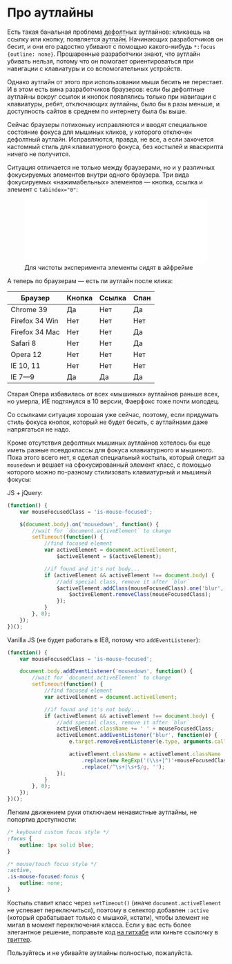 <style>
.outline-demo {
    outline: 1px dotted #666;
}
</style>

# Про аутлайны

Есть такая банальная проблема дефолтных аутлайнов: кликаешь на ссылку или кнопку, появляется <span class="outline-demo js-outline-demo">аутлайн</span>. Начинающих разработчиков он бесит, и они его радостно убивают с помощью какого-нибудь `*:focus {outline: none}`. Прошаренные разработчики знают, что аутлайн убивать нельзя, потому что он помогает ориентироваться при навигации с клавиатуры и со вспомогательных устройств.

<script>
    const focusedElement = document.querySelector(':focus');
    const testElement = document.createElement('span');
    testElement.setAttribute('tabindex', '0');
    Object.assign(testElement.style, {
        position: 'absolute',
        left: 0,
        top: document.body.scrollTop + 'px',
        opacity: 0
    });
    document.body.appendChild(testElement);
    testElement.focus();
    const computedStyle = getComputedStyle(testElement);
    const outlineStyle = computedStyle.outline;
    const demoElement = document.querySelector('.js-outline-demo');

    if (
        outlineStyle &&
        computedStyle.outlineStyle !== 'none'
    ) {
        demoElement.style.outline = outlineStyle;
    }

    testElement.blur();
    testElement.remove();
    if (focusedElement) {
        focusedElement.focus();
    }
</script>

Однако аутлайн от этого при использовании мыши бесить не перестает. И в этом есть вина разработчиков браузеров: если бы дефолтные аутлайны вокруг ссылок и кнопок появлялись только при навигации с клавиатуры, ребят, отключающих аутлайны, было бы в разы меньше, и доступность сайтов в среднем по интернету была бы выше.

Сейчас браузеры потихоньку исправляются и вводят специальное состояние фокуса для мышиных кликов, у которого отключен дефолтный аутлайн. Исправляются, правда, не все, а если захочется кастомный стиль для клавиатурного фокуса, без костылей и яваскрипта ничего не получится.

Ситуация отличается не только между браузерами, но и у различных фокусируемых элементов внутри одного браузера. Три вида фокусируемых «нажимабельных» элементов — кнопка, ссылка и элемент с `tabindex="0"`:

<figure>
    <iframe class="demo-frame js-demo-frame" width="100%" src="/demos/outline-demo/" frameborder="0"></iframe>
    <figcaption>
        Для чистоты эксперимента элементы сидят в айфрейме
    </figcaption>
</figure>

А теперь по браузерам — есть ли аутлайн после клика:

<table>
    <thead>
        <tr>
            <th>Браузер</th>
            <th>Кнопка</th>
            <th>Ссылка</th>
            <th>Спан</th>
        </tr>
    </thead>
    <tbody>
        <tr>
            <td>Chrome 39</td>
            <td class="is-false">Да</td>
            <td class="is-true">Нет</td>
            <td class="is-false">Да</td>
        </tr>
        <tr>
            <td>Firefox 34 Win </td>
            <td class="is-true">Нет</td>
            <td class="is-true">Нет</td>
            <td class="is-true">Нет</td>
        </tr>
        <tr>
            <td>Firefox 34 Mac </td>
            <td class="is-true">Нет</td>
            <td class="is-true">Нет</td>
            <td class="is-false">Да</td>
        </tr>
        <tr>
            <td>Safari 8</td>
            <td class="is-true">Нет</td>
            <td class="is-true">Нет</td>
            <td class="is-false">Да</td>
        </tr>
        <tr>
            <td>Opera 12</td>
            <td class="is-true">Нет</td>
            <td class="is-true">Нет</td>
            <td class="is-true">Нет</td>
        </tr>
        <tr>
            <td>IE 10, 11</td>
            <td class="is-true">Нет</td>
            <td class="is-true">Нет</td>
            <td class="is-true">Нет</td>
        </tr>
        <tr>
            <td>IE 7—9</td>
            <td class="is-false">Да</td>
            <td class="is-false">Да</td>
            <td class="is-false">Да</td>
        </tr>
    </tbody>
</table>

Старая Опера избавилась от всех «мышиных» аутлайнов раньше всех, но умерла, ИЕ подтянулся в 10 версии, Фаерфокс тоже почти молодец.

Со ссылками ситуация хорошая уже сейчас, поэтому, если придумать стиль фокуса кнопок, который не будет бесить, с аутлайнами даже напрягаться не надо.

Кроме отсутствия дефолтных мышиных аутлайнов хотелось бы еще иметь разные псевдоклассы для фокуса клавиатурного и мышиного. Пока этого всего нет, я сделал специальный костыль, который следит за `mousedown` и вешает на сфокусированный элемент класс, с помощью которого можно по-разному стилизовать клавиатурный и мышиный фокусы:

JS + jQuery:

```js
(function() {
    var mouseFocusedClass = 'is-mouse-focused';

    $(document.body).on('mousedown', function() {
        //wait for `document.activeElement` to change
        setTimeout(function() {
            //find focused element
            var activeElement = document.activeElement,
                $activeElement = $(activeElement);

            //if found and it's not body...
            if (activeElement && activeElement !== document.body) {
                //add special class, remove it after `blur`
                $activeElement.addClass(mouseFocusedClass).one('blur', function() {
                    $activeElement.removeClass(mouseFocusedClass);
                });
            }
        }, 0);
    });
})();
```

Vanilla JS (не будет работать в IE8, потому что `addEventListener`):

```js
(function() {
    var mouseFocusedClass = 'is-mouse-focused';

    document.body.addEventListener('mousedown', function() {
        //wait for `document.activeElement` to change
        setTimeout(function() {
            //find focused element
            var activeElement = document.activeElement;

            //if found and it's not body...
            if (activeElement && activeElement !== document.body) {
                //add special class, remove it after `blur`
                activeElement.className += ' ' + mouseFocusedClass;
                activeElement.addEventListener('blur', function(e) {
                    e.target.removeEventListener(e.type, arguments.callee);

                    activeElement.className = activeElement.className
                        .replace(new RegExp('(\\s+|^)'+mouseFocusedClass+'(\\s+|$)', 'g'), ' ')
                        .replace(/^\s+|\s+$/g, '');
                });
            }
        }, 0);
    });
})();
```

Легким движением руки отключаем ненавистные аутлайны, не попортив доступности:

```css
/* keyboard custom focus style */
:focus {
    outline: 1px solid blue;
}

/* mouse/touch focus style */
:active,
.is-mouse-focused:focus {
    outline: none;
}
```

Костыль ставит класс через `setTimeout()` (иначе `document.activeElement` не успевает переключиться), поэтому в селектор добавлен `:active` (который срабатывает только с мышкой, кстати), чтобы элемент не мигал в момент переключения класса. Если у вас есть более элегантное решение, поправьте код [на гитхабе](https://github.com/wilddeer/focus-fix) или киньте ссылочку в [твиттер](https://twitter.com/wildir).

Пользуйтесь и не убивайте аутлайны полностью, пожалуйста.
